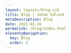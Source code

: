 ```yaml
---
layout: layouts/blog.njk
title: Blog | Johan Edlund
metaDescription: Blog
date: 2022-03-16
permalink: /blog/index.html
eleventyNavigation:
  key: Blog
  order: 2
---
```

